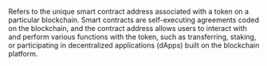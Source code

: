 Refers to the unique smart contract address associated with a token on a particular blockchain. Smart contracts are self-executing agreements coded on the blockchain, and the contract address allows users to interact with and perform various functions with the token, such as transferring, staking, or participating in decentralized applications (dApps) built on the blockchain platform.